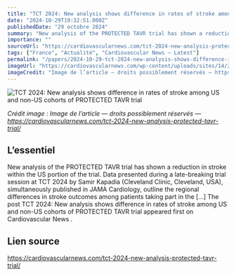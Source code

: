 ```yaml
---
title: "TCT 2024: New analysis shows difference in rates of stroke among US and non-US cohorts of PROTECTED TAVR trial"
date: "2024-10-29T19:32:51.000Z"
publishedDate: "29 octobre 2024"
summary: "New analysis of the PROTECTED TAVR trial has shown a reduction in stroke within the US portion of the trial. Data presented during a late-breaking trial session at TCT 2024 by Samir Kapadia (Cleveland Clinic, Cleveland, USA), simultaneously published in JAMA Cardiology, outline the regional differences in stroke outcomes among patients taking part in the [&#8230;] The post TCT 2024: New analysis shows difference in rates of stroke among US and non-US cohorts of PROTECTED TAVR trial appeared first on Cardiovascular News ."
importance: ""
sourceUrl: "https://cardiovascularnews.com/tct-2024-new-analysis-protected-tavr-trial/"
tags: ["France", "Actualité", "Cardiovascular News — Latest"]
permalink: "/papers/2024-10-29-tct-2024-new-analysis-shows-difference-in-rates-of-stroke-among-us-and-non-us-cohorts-of-protected-tavr-trial"
imageUrl: "https://cardiovascularnews.com/wp-content/uploads/sites/14/2024/10/IMG_2351-scaled.jpg"
imageCredit: "Image de l’article — droits possiblement réservés — https://cardiovascularnews.com/tct-2024-new-analysis-protected-tavr-trial/"
---
```


![TCT 2024: New analysis shows difference in rates of stroke among US and non-US cohorts of PROTECTED TAVR trial](https://cardiovascularnews.com/wp-content/uploads/sites/14/2024/10/IMG_2351-scaled.jpg)

*Crédit image : Image de l’article — droits possiblement réservés — https://cardiovascularnews.com/tct-2024-new-analysis-protected-tavr-trial/*

## L’essentiel

New analysis of the PROTECTED TAVR trial has shown a reduction in stroke within the US portion of the trial. Data presented during a late-breaking trial session at TCT 2024 by Samir Kapadia (Cleveland Clinic, Cleveland, USA), simultaneously published in JAMA Cardiology, outline the regional differences in stroke outcomes among patients taking part in the [&#8230;] The post TCT 2024: New analysis shows difference in rates of stroke among US and non-US cohorts of PROTECTED TAVR trial appeared first on Cardiovascular News .

## Lien source

https://cardiovascularnews.com/tct-2024-new-analysis-protected-tavr-trial/
